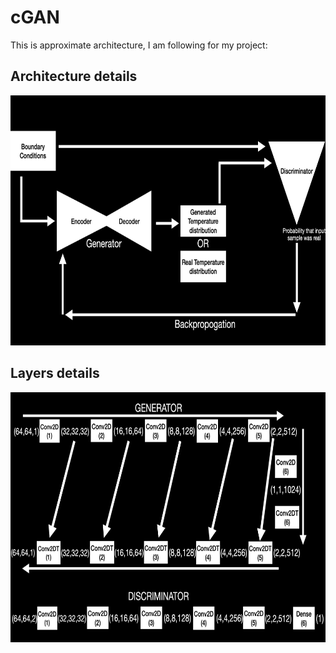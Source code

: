 # cGAN

This is approximate architecture, I am following for my project:
## Architecture details
<img src="assets/model.png" width="700" height="400"/>

## Layers details
<img src="assets/layers.png" width="700" height="400"/>
